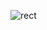![rect](https://capsule-render.vercel.app/api?type=rect&color=gradient&text=%20%20DINOQOS%20%20&fontAlign=30&fontSize=30&textBg=true&desc=AL%20ML%20Back-end&descAlign=60&descAlignY=50)


